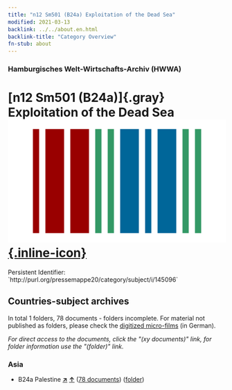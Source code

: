 ```yaml
---
title: "n12 Sm501 (B24a) Exploitation of the Dead Sea"
modified: 2021-03-13
backlink: ../../about.en.html
backlink-title: "Category Overview"
fn-stub: about
---
```


### Hamburgisches Welt-Wirtschafts-Archiv (HWWA)

# [n12 Sm501 (B24a)]{.gray}&#8201; Exploitation of the Dead Sea &#160; [![Wikidata](/images/Wikidata-logo.svg "Wikidata"){.inline-icon}](http://www.wikidata.org/entity/Q104710565)

<div class="hint">Persistent Identifier: `http://purl.org/pressemappe20/category/subject/i/145096`</div>







## Countries-subject archives





In total 1 folders, 78 documents - folders incomplete.
For material not published as folders, please check the [digitized micro-films](/film/h1_sh.de.html) (in German).

_For direct access to the documents, click the "(xy documents)" link, for folder information use the "(folder)" link._



### Asia

- B24a Palestine [**&nearr;**](../../../geo/i/141115/about.en.html "Palestine (all folders)") [**&uarr;**](../../../geo/about.en.html#B24a "Country category system") (<a href="https://pm20.zbw.eu/iiifview/folder/sh/141115,145096" title="about: Palestine : Exploitation of the Dead Sea" target="_blank">78 documents</a>) ([folder](../../../../folder/sh/1411xx/141115/1450xx/145096/about.en.html))








